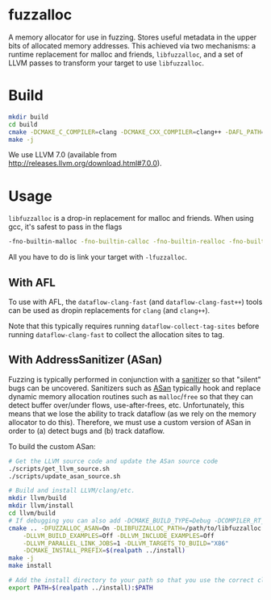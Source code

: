 # fuzzalloc

A memory allocator for use in fuzzing. Stores useful metadata in the upper
bits of allocated memory addresses. This achieved via two mechanisms: a runtime
replacement for malloc and friends, `libfuzzalloc`, and a set of
LLVM passes to transform your target to use `libfuzzalloc`.

# Build

```bash
mkdir build
cd build
cmake -DCMAKE_C_COMPILER=clang -DCMAKE_CXX_COMPILER=clang++ -DAFL_PATH=/path/to./afl/source ..
make -j
```

We use LLVM 7.0 (available from http://releases.llvm.org/download.html#7.0.0).

# Usage

`libfuzzalloc` is a drop-in replacement for malloc and friends. When using
gcc, it's safest to pass in the flags

```bash
-fno-builtin-malloc -fno-builtin-calloc -fno-builtin-realloc -fno-builtin-free
```

All you have to do is link your target with `-lfuzzalloc`.

## With AFL

To use with AFL, the `dataflow-clang-fast` (and `dataflow-clang-fast++`) tools
can be used as dropin replacements for `clang` (and `clang++`).

Note that this typically requires running `dataflow-collect-tag-sites` before
running `dataflow-clang-fast` to collect the allocation sites to tag.

## With AddressSanitizer (ASan)

Fuzzing is typically performed in conjunction with a
[sanitizer](https://github.com/google/sanitizers/wiki) so that "silent" bugs can
be uncovered. Sanitizers such as
[ASan](https://github.com/google/sanitizers/wiki/AddressSanitizer) typically
hook and replace dynamic memory allocation routines such as `malloc`/`free` so
that they can detect buffer over/under flows, use-after-frees, etc.
Unfortunately, this means that we lose the ability to track dataflow (as we
rely on the memory allocator to do this). Therefore, we must use a custom
version of ASan in order to (a) detect bugs and (b) track dataflow.

To build the custom ASan:

```bash
# Get the LLVM source code and update the ASan source code
./scripts/get_llvm_source.sh
./scripts/update_asan_source.sh

# Build and install LLVM/clang/etc.
mkdir llvm/build
mkdir llvm/install
cd llvm/build
# If debugging you can also add -DCMAKE_BUILD_TYPE=Debug -DCOMPILER_RT_DEBUG=On
cmake .. -DFUZZALLOC_ASAN=On -DLIBFUZZALLOC_PATH=/path/to/libfuzzalloc.so   \
    -DLLVM_BUILD_EXAMPLES=Off -DLLVM_INCLUDE_EXAMPLES=Off                   \
    -DLLVM_PARALLEL_LINK_JOBS=1 -DLLVM_TARGETS_TO_BUILD="X86"               \
    -DCMAKE_INSTALL_PREFIX=$(realpath ../install)
make -j
make install

# Add the install directory to your path so that you use the correct clang
export PATH=$(realpath ../install):$PATH
```
